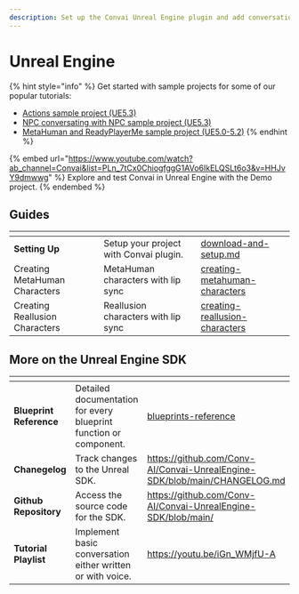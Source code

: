 ```yaml
---
description: Set up the Convai Unreal Engine plugin and add conversational AI to your apps.
---
```


# Unreal Engine

{% hint style="info" %}
Get started with sample projects for some of our popular tutorials:

* [Actions sample project (UE5.3)](https://drive.google.com/drive/u/1/folders/1UWgQMHTTSq4O45PtKCyr8sjZbbkq-2\_o)
* [NPC conversating with NPC sample project (UE5.3)](https://drive.google.com/drive/u/1/folders/1a\_rzPDfjTxDju3q2ykzeJuzIeKlolg4V)
* [MetaHuman and ReadyPlayerMe sample project (UE5.0-5.2)](https://drive.google.com/drive/u/4/folders/1HNcghI9SG1NpCUaJWRX9Yh28HUF00-U0)
{% endhint %}

{% embed url="https://www.youtube.com/watch?ab_channel=Convai&list=PLn_7tCx0ChiogfggG1AVo6IkELQSLt6o3&v=HHJvY9dmwwg" %}
Explore and test Convai in Unreal Engine with the Demo project.
{% endembed %}

## Guides

<table data-view="cards"><thead><tr><th></th><th></th><th data-hidden data-card-target data-type="content-ref"></th></tr></thead><tbody><tr><td><strong>Setting Up</strong></td><td>Setup your project with Convai plugin.</td><td><a href="guides-v2-under-development/getting-started/download-and-setup.md">download-and-setup.md</a></td></tr><tr><td>Creating MetaHuman Characters</td><td>MetaHuman characters with lip sync</td><td><a href="guides/creating-metahuman-characters/">creating-metahuman-characters</a></td></tr><tr><td>Creating Reallusion Characters</td><td>Reallusion characters with lip sync</td><td><a href="guides/creating-reallusion-characters/">creating-reallusion-characters</a></td></tr></tbody></table>

## More on the Unreal Engine SDK

<table data-view="cards" data-full-width="false"><thead><tr><th></th><th></th><th data-hidden data-card-target data-type="content-ref"></th></tr></thead><tbody><tr><td><strong>Blueprint Reference</strong></td><td>Detailed documentation for every blueprint function or component.</td><td><a href="blueprints-reference/">blueprints-reference</a></td></tr><tr><td><strong>Chanegelog</strong></td><td>Track changes to the Unreal SDK.</td><td><a href="https://github.com/Conv-AI/Convai-UnrealEngine-SDK/blob/main/CHANGELOG.md">https://github.com/Conv-AI/Convai-UnrealEngine-SDK/blob/main/CHANGELOG.md</a></td></tr><tr><td><strong>Github Repository</strong></td><td>Access the source code for the SDK.</td><td><a href="https://github.com/Conv-AI/Convai-UnrealEngine-SDK/blob/main/">https://github.com/Conv-AI/Convai-UnrealEngine-SDK/blob/main/</a></td></tr><tr><td><strong>Tutorial Playlist</strong></td><td>Implement basic conversation either written or with voice.</td><td><a href="https://youtu.be/iGn_WMjfU-A">https://youtu.be/iGn_WMjfU-A</a></td></tr></tbody></table>
